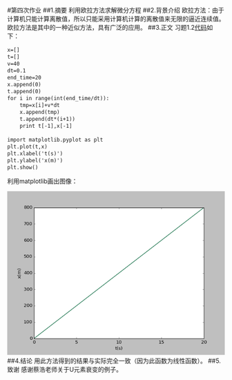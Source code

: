 #第四次作业
##1.摘要
利用欧拉方法求解微分方程
##2.背景介绍
欧拉方法：由于计算机只能计算离散值，所以只能采用计算机计算的离散值来无限的逼近连续值。欧拉方法是其中的一种近似方法，具有广泛的应用。
##3.正文
习题1.2[代码](https://github.com/Bensmav/computationalphysics_N2013301020006/blob/master/chapter1/1_2.py)如下：
<pre><code>x=[]
t=[]
v=40
dt=0.1
end_time=20
x.append(0)
t.append(0)
for i in range(int(end_time/dt)):
    tmp=x[i]+v*dt
    x.append(tmp)
    t.append(dt*(i+1))
    print t[-1],x[-1]
    
import matplotlib.pyplot as plt
plt.plot(t,x)
plt.xlabel('t(s)')
plt.ylabel('x(m)')
plt.show()</code></pre>
利用matplotlib画出图像：

![Alt ](https://github.com/Bensmav/computationalphysics_N2013301020006/blob/master/chapter1/matplotlib1.png)
##4.结论
用此方法得到的结果与实际完全一致（因为此函数为线性函数）。
##5.致谢
感谢蔡浩老师关于U元素衰变的例子。
